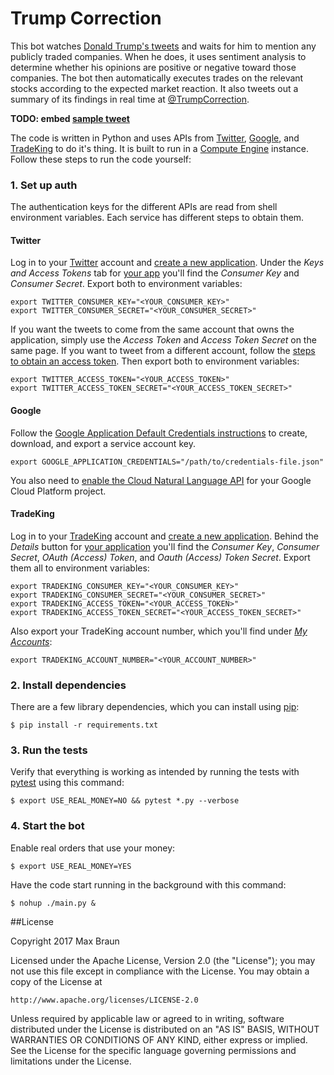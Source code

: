 # Trump Correction

This bot watches [Donald Trump's tweets](https://twitter.com/realDonaldTrump) 
and waits for him to mention any publicly traded companies. When he does, it 
uses sentiment analysis to determine whether his opinions are positive or 
negative toward those companies. The bot then automatically executes trades on 
the relevant stocks according to the expected market reaction. It also tweets 
out a summary of its findings in real time at 
[@TrumpCorrection](https://twitter.com/TrumpCorrection).

**TODO: embed [sample tweet](https://twitter.com/TrumpCorrection/status/821415729329147904)**

The code is written in Python and uses APIs from 
[Twitter](https://dev.twitter.com/docs),
[Google](https://cloud.google.com/natural-language/), and 
[TradeKing](https://developers.tradeking.com/) to do it's thing. It is built to 
run in a [Compute Engine](https://cloud.google.com/compute/) instance. Follow 
these steps to run the code yourself:

### 1. Set up auth

The authentication keys for the different APIs are read from shell environment 
variables. Each service has different steps to obtain them.

#### Twitter

Log in to your [Twitter](https://twitter.com/) account and
[create a new application](https://apps.twitter.com/app/new). Under the *Keys 
and Access Tokens* tab for [your app](https://apps.twitter.com/) you'll find 
the *Consumer Key* and *Consumer Secret*. Export both to environment variables:

```shell
export TWITTER_CONSUMER_KEY="<YOUR_CONSUMER_KEY>"
export TWITTER_CONSUMER_SECRET="<YOUR_CONSUMER_SECRET>"
```

If you want the tweets to come from the same account that owns the application, 
simply use the *Access Token* and *Access Token Secret* on the same page. If
you want to tweet from a different account, follow the 
[steps to obtain an access token](https://dev.twitter.com/oauth/overview). Then 
export both to environment variables:

```shell
export TWITTER_ACCESS_TOKEN="<YOUR_ACCESS_TOKEN>"
export TWITTER_ACCESS_TOKEN_SECRET="<YOUR_ACCESS_TOKEN_SECRET>"
```

#### Google

Follow the [Google Application Default Credentials instructions](https://developers.google.com/identity/protocols/application-default-credentials#howtheywork) 
to create, download, and export a service account key.

```shell
export GOOGLE_APPLICATION_CREDENTIALS="/path/to/credentials-file.json"
```

You also need to [enable the Cloud Natural Language API](https://cloud.google.com/natural-language/docs/getting-started#set_up_your_project)
for your Google Cloud Platform project.

#### TradeKing

Log in to your [TradeKing](https://www.tradeking.com/) account and 
[create a new application](https://developers.tradeking.com/applications/CreateApplication). 
Behind the *Details* button for 
[your application](https://developers.tradeking.com/Applications) you'll find 
the *Consumer Key*, *Consumer Secret*, *OAuth (Access) Token*, and *Oauth (Access) 
Token Secret*. Export them all to environment variables:

```shell
export TRADEKING_CONSUMER_KEY="<YOUR_CONSUMER_KEY>"
export TRADEKING_CONSUMER_SECRET="<YOUR_CONSUMER_SECRET>"
export TRADEKING_ACCESS_TOKEN="<YOUR_ACCESS_TOKEN>"
export TRADEKING_ACCESS_TOKEN_SECRET="<YOUR_ACCESS_TOKEN_SECRET>"
```

Also export your TradeKing account number, which you'll find under 
*[My Accounts](https://investor.tradeking.com/Modules/Dashboard/dashboard.php)*:

```shell
export TRADEKING_ACCOUNT_NUMBER="<YOUR_ACCOUNT_NUMBER>"
```

### 2. Install dependencies

There are a few library dependencies, which you can install using 
[pip](https://pip.pypa.io/en/stable/quickstart/):

```shell
$ pip install -r requirements.txt
```

### 3. Run the tests

Verify that everything is working as intended by running the tests with 
[pytest](http://doc.pytest.org/en/latest/getting-started.html) using this 
command:

```shell
$ export USE_REAL_MONEY=NO && pytest *.py --verbose
```

### 4. Start the bot

Enable real orders that use your money:

```shell
$ export USE_REAL_MONEY=YES
```

Have the code start running in the background with this command:

```shell
$ nohup ./main.py &
```

##License

Copyright 2017 Max Braun

Licensed under the Apache License, Version 2.0 (the "License");
you may not use this file except in compliance with the License.
You may obtain a copy of the License at

    http://www.apache.org/licenses/LICENSE-2.0

Unless required by applicable law or agreed to in writing, software
distributed under the License is distributed on an "AS IS" BASIS,
WITHOUT WARRANTIES OR CONDITIONS OF ANY KIND, either express or implied.
See the License for the specific language governing permissions and
limitations under the License.

